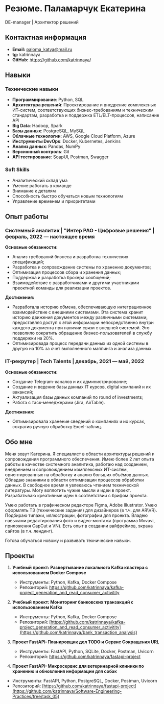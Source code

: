 # Резюме. Паламарчук Екатерина
DE-manager | Архитектор решений

## Контактная информация
- **Email:** paloma_katya@mail.ru
- **tg:** katrinnaya
- **GitHub:** https://github.com/katrinnaya/

## Навыки

### Технические навыки
- **Программирование**: Python, SQL
- **Архитектура решений**: Проектирование и внедрение комплексных ИТ-систем, соответствующих бизнес-требованиям и техническим стандартам, разработка и поддержка ETL/ELT-процессов, написание API
- **Big Data**: Hadoop, Spark
- **Базы данных**: PostgreSQL, MySQL
- **Облачные технологии**: AWS, Google Cloud Platform, Azure
- **Инструменты DevOps**: Docker, Kubernetes, Jenkins
- **Анализ данных**: Pandas, NumPy
- **Версионный контроль**: Git
- **API тестирование**: SoapUI, Postman, Swagger
  
### Soft Skills
- Аналитический склад ума
- Умение работать в команде
- Внимание к деталям
- Способность быстро обучаться новым технологиям
- Управление временем и приоритетами

## Опыт работы

### Системный аналитик | "Интер РАО - Цифровые решения" | февраль, 2022 — настоящее время
**Основные обязанности:**
- Анализ требований бизнеса и разработка технических спецификаций;
- Разработка и сопровождение системы по хранению документов;
- Оптимизация процессов сбора и хранения данных;
- Поддержка и разработка брокера сообщений;
- Взаимодействие с разработчиками и другими участниками преоктной команды для реализации проектов. 

**Достижения:**
- Разработала историю обмена, обеспечивающую интеграционное взаимодействие с внешними системами. Эта система хранит историю движения документов между различными системами, предоставляя доступ к этой информации непосредственно внутри каждого документа при наличии связи с внешней системой. Это позволило сократить обращение бизнес-пользователей в службу поддержки на 20%. 
- Оптимизировада процесс передачи данных из одной системы в другую на 10% за счет выполненного маппинга и анализа данных. 

### IT-рекрутер | Tech Talents | декабрь, 2021 — май, 2022
**Основные обязанности:**
- Создание Telegram-каналов и их администрирование;
- Создание и ведение базы данных IT курсов, digital компаний и их вакансий;
- Актуализация базы данных компаний по round of investments;
- Работа с таск-менеджерами (Jira, AirTable).

**Достижения:**
- Оптимизировала хранение сведений о компаниях и их курсах, сократив ручную обработку Excel-таблиц.

## Обо мне
Меня зовут Катерина. Я специалист в области архитектуры решений и сопровождения программного обеспечения. Имею более 2 лет опыта работы в качестве системного аналитика, работаю над созданием, внедрением и сопровождением комплексных ИТ-систем, ориентированных на обработку и анализ больших объёмов данных. Обладаю знаниями в области оптимизации процессов обработки данных. В свободное время я увлекаюсь чтением технической литературы. Могу воплотить чужие мысли и идеи в проект. Разрабатываю креативные идеи в соответствии с брифом проекта. 

Умею работать в графическом редакторе Figma, Adobe Illustrator. Умею оформлять ТЗ (технические задания) для дизайнеров (в т.ч. для AR\VR). Подбираю типажи, иллюстрации, фотографии для проекта. Владею навыками редактирования фото и видео-монтажа (программа Movavi, приложения CapCut и VN). Есть опыт в создании вайфреймов, экрана сайтов (в т.ч. лендинг).

Готова обучаться новому и развивать технические навыки. 

## Проекты
1. **Учебный проект: Развертывание локального Kafka кластера с использованием Docker Compose**
   - Инструменты: Python, Kafka, Docker Compose
   - Репозиторий: https://github.com/katrinnaya/kafka-project_generation_and_read_consumer_activitity
     
2. **Учебный проект: Мониторинг банковских транзакций с использованием Kafka**
   - Инструменты: Python, Kafka, Docker Compose
   - Репозиторий: [https://github.com/katrinnaya/kafka-project_generation_and_read_consumer_activitity](https://github.com/katrinnaya/bank_transaction_analysis)
3. **Проект FastAPI: Планировщик дел TODO и Сервис Сокращения URL**
   - Инструменты: FastAPI, Python, SQLite, Docker, Postman, Uvicorn
   - Репозиторий: https://github.com/katrinnaya/fastapi-project
4.  **Проект FastAPI: Микросервис для ветеринарной клиники по хранению и обновления информации для собак** 
   - Инструменты: FastAPI, Python, PostgreSQL, Docker, Postman, Uvicorn
   - Репозиторий: [https://github.com/katrinnaya/fastapi-project](https://github.com/katrinnaya/Software-Engineering-Practices/tree/task_05) 
